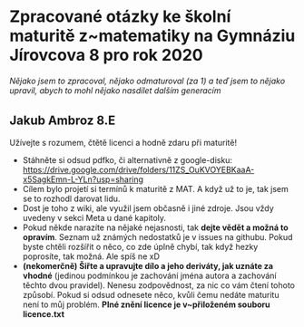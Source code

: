 # Zpracované otázky ke školní maturitě z~matematiky na Gymnáziu Jírovcova 8 pro rok 2020
###### Nějako jsem to zpracoval, nějako odmaturoval (za 1) a teď jsem to nějako upravil, abych to mohl nějako nasdílet dalším generacím
## Jakub Ambroz 8.E
Užívejte s rozumem, čtětě licenci a hodně zdaru při maturitě!
 - Stáhněte si odsud pdfko, či alternativně z google-disku: https://drive.google.com/drive/folders/11ZS_OuKVOYEBKaaA-x5SagkEmn-L-YLn?usp=sharing
 - Cílem bylo projetí si termínů k maturitě z MAT. A když už to je, tak jsem se to rozhodl darovat lidu.
 - Dost je toho z wiki, ale využil jsem občasně i jiné zdroje. Jsou vždy uvedeny v sekci Meta u dané kapitoly.
 - Pokud někde narazíte na nějaké nejasnosti, tak **dejte vědět a možná to opravím**. Seznam už známých nedostatků je v issues na githubu.
  Pokud byste chtěli rozšířit o něco, co zde úplně chybí, tak když hezky poprosíte, tak možná. Ale spíš ne xD
 - **(nekomerčně) Šiřte a upravujte dílo a jeho deriváty, jak uznáte za vhodné** (jedinou podmínkou je zachování jména autora a zachování těchto dvou pravidel). Nenesu zodpovědnost, za nic co vám čtení tohoto způsobí. Pokud si odsud odnesete něco, kvůli čemu nedáte maturitu není to můj problém.
**Plné znění licence je v~přiloženém souboru licence.txt**
